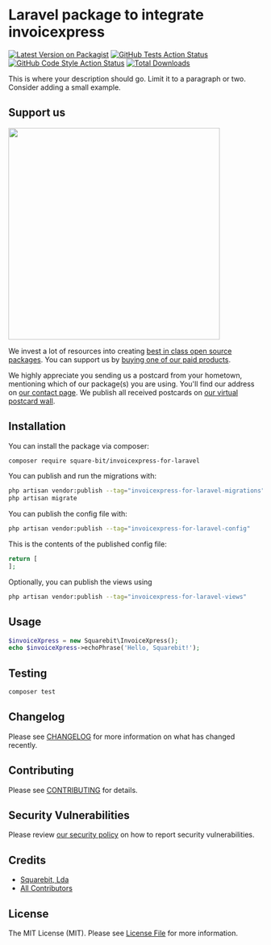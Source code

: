 # Laravel package to integrate invoicexpress

[![Latest Version on Packagist](https://img.shields.io/packagist/v/square-bit/invoicexpress-for-laravel.svg?style=flat-square)](https://packagist.org/packages/square-bit/invoicexpress-for-laravel)
[![GitHub Tests Action Status](https://img.shields.io/github/actions/workflow/status/square-bit/invoicexpress-for-laravel/run-tests.yml?branch=main&label=tests&style=flat-square)](https://github.com/square-bit/invoicexpress-for-laravel/actions?query=workflow%3Arun-tests+branch%3Amain)
[![GitHub Code Style Action Status](https://img.shields.io/github/actions/workflow/status/square-bit/invoicexpress-for-laravel/fix-php-code-style-issues.yml?branch=main&label=code%20style&style=flat-square)](https://github.com/square-bit/invoicexpress-for-laravel/actions?query=workflow%3A"Fix+PHP+code+style+issues"+branch%3Amain)
[![Total Downloads](https://img.shields.io/packagist/dt/square-bit/invoicexpress-for-laravel.svg?style=flat-square)](https://packagist.org/packages/square-bit/invoicexpress-for-laravel)

This is where your description should go. Limit it to a paragraph or two. Consider adding a small example.

## Support us

[<img src="https://github-ads.s3.eu-central-1.amazonaws.com/invoicexpress_for_laravel.jpg?t=1" width="419px" />](https://spatie.be/github-ad-click/invoicexpress_for_laravel)

We invest a lot of resources into creating [best in class open source packages](https://spatie.be/open-source). You can support us by [buying one of our paid products](https://spatie.be/open-source/support-us).

We highly appreciate you sending us a postcard from your hometown, mentioning which of our package(s) you are using. You'll find our address on [our contact page](https://spatie.be/about-us). We publish all received postcards on [our virtual postcard wall](https://spatie.be/open-source/postcards).

## Installation

You can install the package via composer:

```bash
composer require square-bit/invoicexpress-for-laravel
```

You can publish and run the migrations with:

```bash
php artisan vendor:publish --tag="invoicexpress-for-laravel-migrations"
php artisan migrate
```

You can publish the config file with:

```bash
php artisan vendor:publish --tag="invoicexpress-for-laravel-config"
```

This is the contents of the published config file:

```php
return [
];
```

Optionally, you can publish the views using

```bash
php artisan vendor:publish --tag="invoicexpress-for-laravel-views"
```

## Usage

```php
$invoiceXpress = new Squarebit\InvoiceXpress();
echo $invoiceXpress->echoPhrase('Hello, Squarebit!');
```

## Testing

```bash
composer test
```

## Changelog

Please see [CHANGELOG](CHANGELOG.md) for more information on what has changed recently.

## Contributing

Please see [CONTRIBUTING](CONTRIBUTING.md) for details.

## Security Vulnerabilities

Please review [our security policy](../../security/policy) on how to report security vulnerabilities.

## Credits

- [Squarebit, Lda](https://github.com/square-bit)
- [All Contributors](../../contributors)

## License

The MIT License (MIT). Please see [License File](LICENSE.md) for more information.
